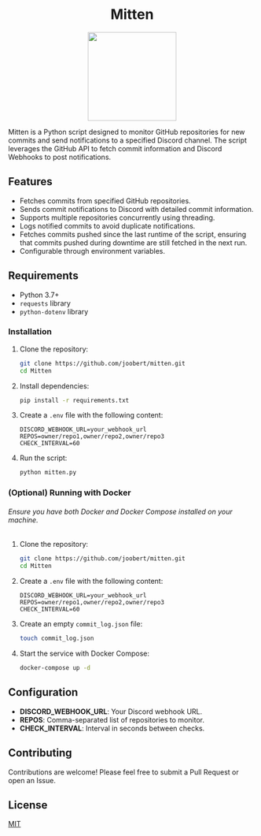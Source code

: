 <h1 align="center">
  Mitten
</h1>

<p align="center">
  <img width="180" height="180" src="https://i.imgur.com/ptCgBYk.png">
</p>

Mitten is a Python script designed to monitor GitHub repositories for new commits and send notifications to a specified Discord channel. The script leverages the GitHub API to fetch commit information and Discord Webhooks to post notifications.

## Features

- Fetches commits from specified GitHub repositories.
- Sends commit notifications to Discord with detailed commit information.
- Supports multiple repositories concurrently using threading.
- Logs notified commits to avoid duplicate notifications.
- Fetches commits pushed since the last runtime of the script, ensuring that commits pushed during downtime are still fetched in the next run.
- Configurable through environment variables.

## Requirements

- Python 3.7+
- `requests` library
- `python-dotenv` library

### Installation

1. Clone the repository:
    ```sh
    git clone https://github.com/joobert/mitten.git
    cd Mitten
    ```

2. Install dependencies:
    ```sh
    pip install -r requirements.txt
    ```

3. Create a `.env` file with the following content:
    ```env
    DISCORD_WEBHOOK_URL=your_webhook_url
    REPOS=owner/repo1,owner/repo2,owner/repo3
    CHECK_INTERVAL=60
    ```

4. Run the script:
    ```sh
    python mitten.py
    ```

### (Optional) Running with Docker

###### Ensure you have both Docker and Docker Compose installed on your machine.

1. Clone the repository:
    ```sh
    git clone https://github.com/joobert/mitten.git
    cd Mitten
    ```

2. Create a `.env` file with the following content:
    ```env
    DISCORD_WEBHOOK_URL=your_webhook_url
    REPOS=owner/repo1,owner/repo2,owner/repo3
    CHECK_INTERVAL=60
    ```

3. Create an empty `commit_log.json` file:
    ```sh
    touch commit_log.json
    ```

4. Start the service with Docker Compose:
    ```sh
    docker-compose up -d
    ```

## Configuration

- **DISCORD_WEBHOOK_URL**: Your Discord webhook URL.
- **REPOS**: Comma-separated list of repositories to monitor.
- **CHECK_INTERVAL**: Interval in seconds between checks.

## Contributing

Contributions are welcome! Please feel free to submit a Pull Request or open an Issue.

## License

[MIT](https://choosealicense.com/licenses/mit/)
